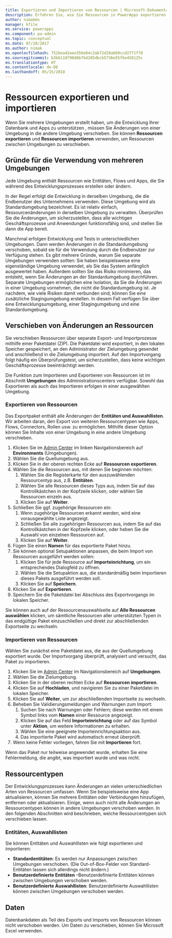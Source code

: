 ```yaml
---
title: Exportieren und Importieren von Ressourcen | Microsoft-Dokumentation
description: Erfahren Sie, wie Sie Ressourcen in PowerApps exportieren und importieren.
author: nimakms
manager: kfile
ms.service: powerapps
ms.component: pa-admin
ms.topic: conceptual
ms.date: 07/28/2017
ms.author: nimak
ms.openlocfilehash: 752bea42eee356e04c2ab72d28a669ccd2771f70
ms.sourcegitcommit: b3b6118790d6b7b4285dbcb5736e55f6e450125c
ms.translationtype: HT
ms.contentlocale: de-DE
ms.lasthandoff: 05/15/2018
---
```

# <a name="export-and-import-resources"></a>Ressourcen exportieren und importieren
Wenn Sie mehrere Umgebungen erstellt haben, um die Entwicklung Ihrer Datenbank und Apps zu unterstützen , müssen Sie Änderungen von einer Umgebung in die andere Umgebung verschieben. Sie können **Ressourcen exportieren** und **Ressourcen importieren** verwenden, um Ressourcen zwischen Umgebungen zu verschieben.

## <a name="why-use-multiple-environments"></a>Gründe für die Verwendung von mehreren Umgebungen
Jede Umgebung enthält Ressourcen wie Entitäten, Flows und Apps, die Sie während des Entwicklungsprozesses erstellen oder ändern. 

In der Regel erfolgt die Entwicklung in derselben Umgebung, die die Endbenutzer des Unternehmens verwenden. Diese Umgebung wird als Standardumgebung bezeichnet. Es ist relativ einfach, Ressourcenänderungen in derselben Umgebung zu verwalten. Überprüfen Sie die Änderungen, um sicherzustellen, dass alle wichtigen Geschäftsprozesse und Anwendungen funktionsfähig sind, und stellen Sie dann die App bereit.

Manchmal erfolgen Entwicklung und Tests in unterschiedlichen Umgebungen. Dann werden Änderungen in die Standardumgebung verschoben, sobald sie für die Verwendung durch die Endbenutzer zur Verfügung stehen. Es gibt mehrere Gründe, warum Sie separate Umgebungen verwenden sollten: Sie haben beispielsweise eine eigenständige Umgebung verwendet, als Sie das System anfänglich ausgewertet haben. Außerdem sollten Sie das Risiko minimieren, das entsteht, wenn Sie Änderungen an der Standardumgebung durchführen. Separate Umgebungen ermöglichen eine Isolation, da Sie die Änderungen in einer Umgebung vornehmen, die nicht die Standardumgebung ist. Je nachdem, wie viele Risiken damit verbunden sind, können Sie eine zusätzliche Stagingumgebung erstellen. In diesem Fall verfügen Sie über eine Entwicklungsumgebung, einer Stagingumgebung und eine Standardumgebung.

## <a name="moving-resource-changes"></a>Verschieben von Änderungen an Ressourcen
Sie verschieben Ressourcen über separate Export- und Importprozesse mithilfe einer Paketdatei (ZIP). Die Paketdatei wird exportiert, in den lokalen Speicher gespeichert, an den Administrator der Zielumgebung gesendet und anschließend in die Zielumgebung importiert. Auf den Importvorgang folgt häufig ein Überprüfungstest, um sicherzustellen, dass keine wichtigen Geschäftsprozesse beeinträchtigt werden.

Die Funktion zum Importieren und Exportieren von Ressourcen ist im Abschnitt **Umgebungen** des Administrationscenters verfügbar. Sowohl das Exportieren als auch das Importieren erfolgen in einer ausgewählten Umgebung.

### <a name="export-resources"></a>Exportieren von Ressourcen
Das Exportpaket enthält alle Änderungen der **Entitäten und Auswahllisten**. Wir arbeiten daran, den Export von weiteren Ressourcentypen wie Apps, Flows, Connectors, Rollen usw. zu ermöglichen. Mithilfe dieser Option können Sie Inhalte von einer Umgebung in eine andere Umgebung verschieben.

1. Klicken Sie im [Admin Center](https://admin.powerapps.com) im linken Navigationsbereich auf **Environments** (Umgebungen).
2. Wählen Sie die Quellumgebung aus.
3. Klicken Sie in der oberen rechten Ecke auf **Ressourcen exportieren**.
4. Wählen Sie die Ressourcen aus, mit denen Sie beginnen möchten:
   1. Wählen Sie die Registerkarte für den auszuwählenden Ressourcentyp aus, z.B. **Entitäten**.
   2. Wählen Sie alle Ressourcen dieses Typs aus, indem Sie auf das Kontrollkästchen in der Kopfzeile klicken, oder wählen Sie Ressourcen einzeln aus.
   3. Klicken Sie auf **Weiter**.
5. Schließen Sie ggf. zugehörige Ressourcen ein:
   1. Wenn zugehörige Ressourcen erkannt werden, wird eine vorausgewählte Liste angezeigt.
   2. Schließen Sie alle zugehörigen Ressourcen aus, indem Sie auf das Kontrollkästchen in der Kopfzeile klicken, oder heben Sie die Auswahl von einzelnen Ressourcen auf.
   3. Klicken Sie auf **Weiter**.
6. Fügen Sie einen **Namen** für das exportierte Paket hinzu.
7. Sie können optional Setupaktionen anpassen, die beim Import von Ressourcen ausgeführt werden sollen:
   1. Klicken Sie für jede Ressource auf **Importeinrichtung**, um ein entsprechendes Dialogfeld zu öffnen.
   2. Wählen Sie die Setupaktion aus, die standardmäßig beim Importieren dieses Pakets ausgeführt werden soll.
   3. Klicken Sie auf **Speichern**.
8. Klicken Sie auf **Exportieren**.
9. Speichern Sie die Paketdatei bei Abschluss des Exportvorgangs im lokalen Speicher.

Sie können auch auf der Ressourcenauswahlseite auf **Alle Ressourcen auswählen** klicken, um sämtliche Ressourcen aller unterstützten Typen in das endgültige Paket einzuschließen und direkt zur abschließenden Exportseite zu wechseln.

### <a name="import-resources"></a>Importieren von Ressourcen
Wählen Sie zunächst eine Paketdatei aus, die aus der Quellumgebung exportiert wurde. Der Importvorgang überprüft, analysiert und versucht, das Paket zu importieren.

1. Klicken Sie im [Admin Center](https://admin.powerapps.com) im Navigationsbereich auf **Umgebungen**.
2. Wählen Sie die Zielumgebung.
3. Klicken Sie in der oberen rechten Ecke auf **Ressourcen importieren**.
4. Klicken Sie auf **Hochladen**, und navigieren Sie zu einer Paketdatei im lokalen Speicher.
5. Klicken Sie auf **Weiter**, um zur abschließenden Importseite zu wechseln.
6. Beheben Sie Validierungsmeldungen und Warnungen zum Import:
   1. Suchen Sie nach Warnungen oder Fehlern; diese werden mit einem Symbol links vom **Namen** einer Ressource angezeigt.
   2. Klicken Sie auf das Feld **Importeinrichtung** oder auf das Symbol unter **Aktion**, um weitere Informationen zu erhalten.
   3. Wählen Sie eine geeignete Importeinrichtungsaktion aus.
   4. Das importierte Paket wird automatisch erneut überprüft.
7. Wenn keine Fehler vorliegen, fahren Sie mit **Importieren** fort.

Wenn das Paket nur teilweise angewendet wurde, erhalten Sie eine Fehlermeldung, die angibt, was importiert wurde und was nicht.

## <a name="resource-types"></a>Ressourcentypen
Der Entwicklungsprozesses kann Änderungen an vielen unterschiedlichen Arten von Ressourcen umfassen. Wenn Sie beispielsweise eine App aktualisieren, können Sie mehrere Entitäten oder Verbindungen hinzufügen, entfernen oder aktualisieren. Einige, wenn auch nicht alle Änderungen an Ressourcentypen können in andere Umgebungen verschoben werden. In den folgenden Abschnitten wird beschrieben, welche Ressourcentypen sich verschieben lassen.

### <a name="entities-picklists"></a>Entitäten, Auswahllisten
Sie können Entitäten und Auswahllisten wie folgt exportieren und importieren:

* **Standardentitäten**: Es werden nur Anpassungen zwischen Umgebungen verschoben. (Die Out-of-Box-Felder von Standard-Entitäten lassen sich allerdings nicht ändern.)
* **Benutzerdefinierte Entitäten** –Benutzerdefinierte Entitäten können zwischen Umgebungen verschoben werden.
* **Benutzerdefinierte Auswahllisten**: Benutzerdefinierte Auswahllisten können zwischen Umgebungen verschoben werden.

## <a name="data"></a>Daten
Datenbankdaten als Teil des Exports und Imports von Ressourcen können nicht verschoben werden. Um Daten zu verschieben, können Sie Microsoft Excel verwenden. 

